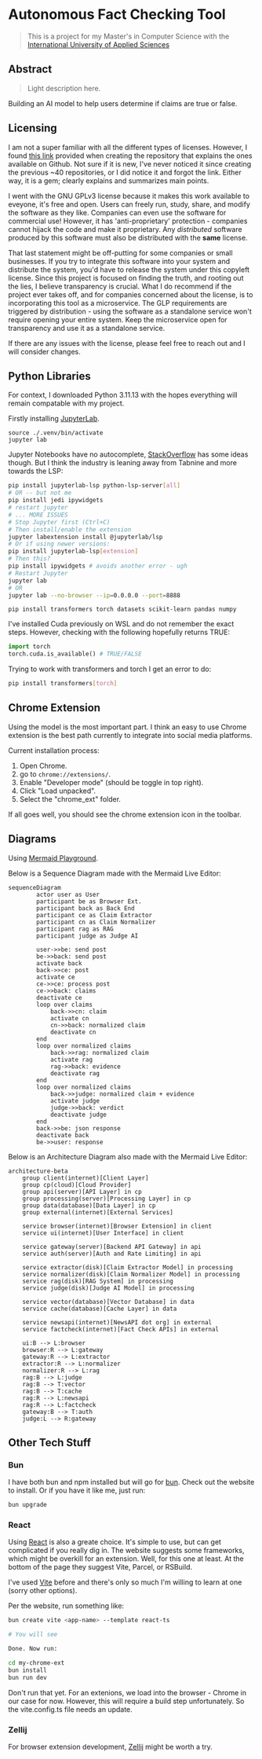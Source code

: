 # Autonomous Fact Checking Tool

> This is a project for my Master's in Computer Science with the [International University of Applied Sciences](https://www.iu.org/)

## Abstract

> Light description here.

Building an AI model to help users determine if claims are true or false.

## Licensing

I am not a super familiar with all the different types of licenses.
However, I found [this link](https://choosealicense.com/licenses/) provided when creating the repository that explains the ones available on Github.
Not sure if it is new, I've never noticed it since creating the previous ~40 repositories, or I did notice it and forgot the link.
Either way, it is a gem; clearly explains and summarizes main points.

I went with the GNU GPLv3 license because it makes this work available to eveyone, it's free and open.
Users can freely run, study, share, and modify the software as they like.
Companies can even use the software for commercial use!
However, it has 'anti-proprietary' protection - companies cannot hijack the code and make it proprietary.
Any _distributed_ software produced by this software must also be distributed with the **same** license.

That last statement might be off-putting for some companies or small businesses.
If you try to integrate this software into your system and distribute the system, you'd have to release the system under this copyleft license.
Since this project is focused on finding the truth, and rooting out the lies, I believe transparency is crucial.
What I do recommend if the project ever takes off,
and for companies concerned about the license,
is to incorporating this tool as a microservice.
The GLP requirements are triggered by distribution - using the software as a standalone service won't require opening your entire system.
Keep the microservice open for transparency and use it as a standalone service.

If there are any issues with the license, please feel free to reach out and I will consider changes.

## Python Libraries

For context, I downloaded Python 3.11.13 with the hopes everything will remain compatable with my project.

Firstly installing [JupyterLab](https://jupyter.org/install).

```
source ./.venv/bin/activate
jupyter lab
```

Jupyter Notebooks have no autocomplete,
[StackOverflow](https://stackoverflow.com/questions/45390326/how-to-get-autocomplete-in-jupyter-notebook-without-using-tab)
has some ideas though.
But I think the industry is leaning away from Tabnine and more towards the LSP:

```bash
pip install jupyterlab-lsp python-lsp-server[all]
# OR -- but not me
pip install jedi ipywidgets
# restart jupyter
# ... MORE ISSUES
# Stop Jupyter first (Ctrl+C)
# Then install/enable the extension
jupyter labextension install @jupyterlab/lsp
# Or if using newer versions:
pip install jupyterlab-lsp[extension]
# Then this?
pip install ipywidgets # avoids another error - ugh
# Restart Jupyter
jupyter lab
# OR
jupyter lab --no-browser --ip=0.0.0.0 --port=8888
```

```
pip install transformers torch datasets scikit-learn pandas numpy
```

I've installed Cuda previously on WSL and do not remember the exact steps.
However, checking with the following hopefully returns TRUE:

```python
import torch
torch.cuda.is_available() # TRUE/FALSE
```

Trying to work with transformers and torch I get an error to do:

```bash
pip install transformers[torch]
```

## Chrome Extension

Using the model is the most important part.
I think an easy to use Chrome extension is the best path currently to integrate into social media platforms.

Current installation process:

1. Open Chrome.
2. go to `chrome://extensions/`.
3. Enable "Developer mode" (should be toggle in top right).
4. Click "Load unpacked".
5. Select the "chrome_ext" folder.

If all goes well, you should see the chrome extension icon in the toolbar.

## Diagrams

Using [Mermaid Playground](https://www.mermaidchart.com/play?utm_source=mermaid_live_editor&utm_medium=toggle#pako:eNqNksFqwzAMhl_F5Dq6B8ih0G1lbMfBbr04sgjuWju1nKww9u6TTBsnwYHl4sT_r9-fI_1U4A1WdUV46dEBvljdBn0-OHV7NEQfVE8YlCb1yWvWOh2iBdtpF1WDoj8F_y3W_TU-rvg0fCWnrHtnyi5Iac8nbc-SFRJF2Rp0K96P3WtZP_amTWnv6WX3dnDZKPfabLcN1orQGdV5illtUDQGLarMZAcdMV1pUsRfXAYcueIHzJuAd2_wgESLGsgEID-DsmSwGHjyvlN-4B4sCyZw_M_qoj5GsmOu8MaIgoM1MixzxwRoVo3TJv8LL7XsDqgeVs4bT0v2uZa2Rl4-zliIq7iLgBnwDUkm5EjeqYDUeUdYbMRiEoRAJqyeVFW_f84gBd0).

Below is a Sequence Diagram made with the Mermaid Live Editor:

```mermaid
sequenceDiagram
        actor user as User
        participant be as Browser Ext.
        participant back as Back End
        participant ce as Claim Extractor
        participant cn as Claim Normalizer
        participant rag as RAG
        participant judge as Judge AI

        user->>be: send post
        be->>back: send post
        activate back
        back->>ce: post
        activate ce
        ce->>ce: process post
        ce->>back: claims
        deactivate ce
        loop over claims
            back->>cn: claim
            activate cn
            cn->>back: normalized claim
            deactivate cn
        end
        loop over normalized claims
            back->>rag: normalized claim
            activate rag
            rag->>back: evidence
            deactivate rag
        end
        loop over normalized claims
            back->>judge: normalized claim + evidence
            activate judge
            judge->>back: verdict
            deactivate judge
        end
        back->>be: json response
        deactivate back
        be->>user: response
```

Below is an Architecture Diagram also made with the Mermaid Live Editor:

```mermaid
architecture-beta
    group client(internet)[Client Layer]
    group cp(cloud)[Cloud Provider]
    group api(server)[API Layer] in cp
    group processing(server)[Processing Layer] in cp
    group data(database)[Data Layer] in cp
    group external(internet)[External Services]

    service browser(internet)[Browser Extension] in client
    service ui(internet)[User Interface] in client

    service gateway(server)[Backend API Gateway] in api
    service auth(server)[Auth and Rate Limiting] in api

    service extractor(disk)[Claim Extractor Model] in processing
    service normalizer(disk)[Claim Normalizer Model] in processing
    service rag(disk)[RAG System] in processing
    service judge(disk)[Judge AI Model] in processing

    service vector(database)[Vector Database] in data
    service cache(database)[Cache Layer] in data

    service newsapi(internet)[NewsAPI dot org] in external
    service factcheck(internet)[Fact Check APIs] in external

    ui:B --> L:browser
    browser:R --> L:gateway
    gateway:R --> L:extractor
    extractor:R --> L:normalizer
    normalizer:R --> L:rag
    rag:B --> L:judge
    rag:B --> T:vector
    rag:B --> T:cache
    rag:R --> L:newsapi
    rag:R --> L:factcheck
    gateway:B --> T:auth
    judge:L --> R:gateway
```

## Other Tech Stuff

### Bun

I have both bun and npm installed but will go for [bun](https://bun.sh).
Check out the website to install.
Or if you have it like me, just run:

```bash
bun upgrade
```

### React

Using [React](https://react.dev/learn/creating-a-react-app) is also a greate choice.
It's simple to use, but can get complicated if you really dig in.
The website suggests some frameworks, which might be overkill for an extension.
Well, for this one at least.
At the bottom of the page they suggest Vite, Parcel, or RSBuild.

I've used [Vite](https://vite.dev) before and there's only so much I'm willing to learn at one (sorry other options).

Per the website, run something like:

```bash
bun create vite <app-name> --template react-ts

# You will see

Done. Now run:

cd my-chrome-ext
bun install
bun run dev
```

Don't run that yet.
For an extenions, we load into the browser - Chrome in our case for now.
However, this will require a build step unfortunately.
So the vite.config.ts file needs an update.

### Zellij

For browser extension development, [Zellij](https://zellij.dev) might be worth a try.
